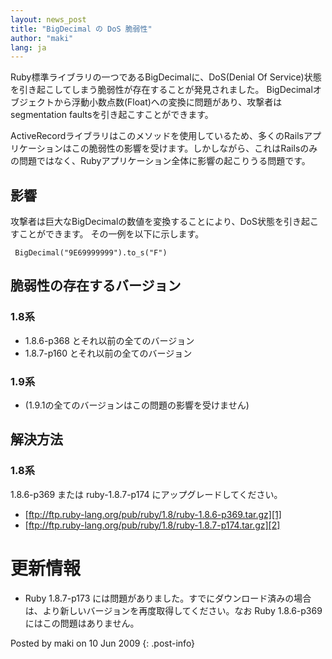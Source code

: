 ```yaml
---
layout: news_post
title: "BigDecimal の DoS 脆弱性"
author: "maki"
lang: ja
---
```


Ruby標準ライブラリの一つであるBigDecimalに、DoS(Denial Of
Service)状態を引き起こしてしまう脆弱性が存在することが発見されました。
BigDecimalオブジェクトから浮動小数点数(Float)への変換に問題があり、攻撃者はsegmentation
faultsを引き起こすことができます。

ActiveRecordライブラリはこのメソッドを使用しているため、多くのRailsアプリケーションはこの脆弱性の影響を受けます。しかしながら、これはRailsのみの問題ではなく、Rubyアプリケーション全体に影響の起こりうる問題です。

## 影響

攻撃者は巨大なBigDecimalの数値を変換することにより、DoS状態を引き起こすことができます。 その一例を以下に示します。


     BigDecimal("9E69999999").to_s("F")

## 脆弱性の存在するバージョン

### 1.8系

* 1\.8.6-p368 とそれ以前の全てのバージョン
* 1\.8.7-p160 とそれ以前の全てのバージョン

### 1.9系

* (1.9.1の全てのバージョンはこの問題の影響を受けません)

## 解決方法

### 1.8系

1\.8.6-p369 または ruby-1.8.7-p174 にアップグレードしてください。

* [ftp://ftp.ruby-lang.org/pub/ruby/1.8/ruby-1.8.6-p369.tar.gz][1]
* [ftp://ftp.ruby-lang.org/pub/ruby/1.8/ruby-1.8.7-p174.tar.gz][2]

# 更新情報

* Ruby 1.8.7-p173 には問題がありました。すでにダウンロード済みの場合は、より新しいバージョンを再度取得してください。なお
  Ruby 1.8.6-p369 にはこの問題はありません。

Posted by maki on 10 Jun 2009
{: .post-info}



[1]: ftp://ftp.ruby-lang.org/pub/ruby/1.8/ruby-1.8.6-p369.tar.gz 
[2]: ftp://ftp.ruby-lang.org/pub/ruby/1.8/ruby-1.8.7-p174.tar.gz 
